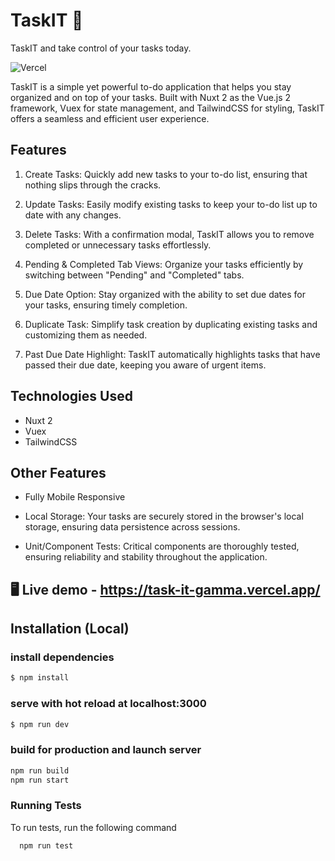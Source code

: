 # TaskIT 📝
TaskIT and take control of your tasks today.

![Vercel](https://therealsujitk-vercel-badge.vercel.app/?app=TaskIT)

TaskIT is a simple yet powerful to-do application that helps you stay organized and on top of your tasks. Built with Nuxt 2 as the Vue.js 2 framework, Vuex for state management, and TailwindCSS for styling, TaskIT offers a seamless and efficient user experience.

## Features

1. Create Tasks: Quickly add new tasks to your to-do list, ensuring that nothing slips through the cracks.

2. Update Tasks: Easily modify existing tasks to keep your to-do list up to date with any changes.

3. Delete Tasks: With a confirmation modal, TaskIT allows you to remove completed or unnecessary tasks effortlessly.

4. Pending & Completed Tab Views: Organize your tasks efficiently by switching between "Pending" and "Completed" tabs.

5. Due Date Option: Stay organized with the ability to set due dates for your tasks, ensuring timely completion.

6. Duplicate Task: Simplify task creation by duplicating existing tasks and customizing them as needed.

7. Past Due Date Highlight: TaskIT automatically highlights tasks that have passed their due date, keeping you aware of urgent items.

## Technologies Used

- Nuxt 2
- Vuex
- TailwindCSS

## Other Features

- Fully Mobile Responsive

- Local Storage: Your tasks are securely stored in the browser's local storage, ensuring data persistence across sessions.

- Unit/Component Tests: Critical components are thoroughly tested, ensuring reliability and stability throughout the application.

## 🖥️ Live demo - https://task-it-gamma.vercel.app/

## Installation (Local)

### install dependencies

```bash
$ npm install
```

### serve with hot reload at localhost:3000

```bash
$ npm run dev
```

### build for production and launch server

```bash
npm run build
npm run start
```

### Running Tests

To run tests, run the following command

```bash
  npm run test
```
